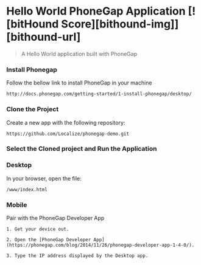 # Hello World PhoneGap Application [![bitHound Score][bithound-img]][bithound-url]

> A Hello World application built with PhoneGap

### Install Phonegap

Follow the bellow link to install PhoneGap in your machine

    http://docs.phonegap.com/getting-started/1-install-phonegap/desktop/

### Clone the Project

Create a new app with the following repository:

    https://github.com/Localize/phonegap-demo.git

### Select the Cloned project and Run the Application 

### Desktop

In your browser, open the file:

    /www/index.html

### Mobile

Pair with the PhoneGap Developer App

    1. Get your device out.

    2. Open the [PhoneGap Developer App](https://phonegap.com/blog/2014/11/26/phonegap-developer-app-1-4-0/).

    3. Type the IP address displayed by the Desktop app.
    
